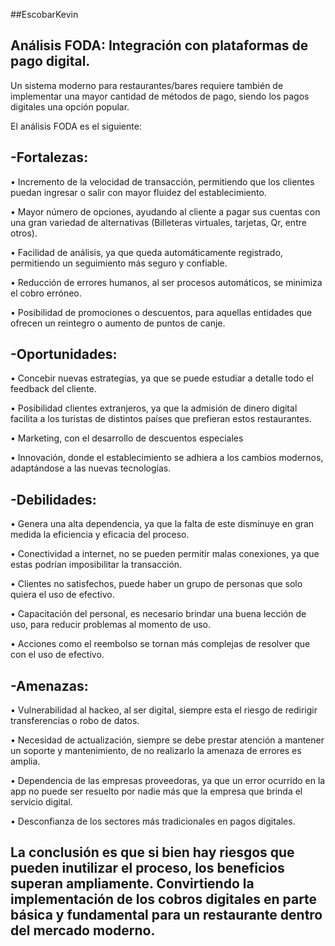 ##EscobarKevin
## Análisis FODA: Integración con plataformas de pago digital.

  Un sistema moderno para restaurantes/bares requiere también de implementar una mayor cantidad de métodos de pago, siendo los pagos digitales una opción popular.

El análisis FODA es el siguiente:

## -Fortalezas: 

•	Incremento de la velocidad de transacción, permitiendo que los clientes puedan ingresar o salir con mayor fluidez del establecimiento.

•	Mayor número de opciones, ayudando al cliente a pagar sus cuentas con una gran variedad de alternativas (Billeteras virtuales, tarjetas, Qr, entre otros).

•	Facilidad de análisis, ya que queda automáticamente registrado, permitiendo un seguimiento más seguro y confiable.

•	Reducción de errores humanos, al ser procesos automáticos, se minimiza el cobro erróneo.

•	Posibilidad de promociones o descuentos, para aquellas entidades que ofrecen un reintegro o aumento de puntos de canje.

## -Oportunidades: 

•	Concebir nuevas estrategias, ya que se puede estudiar a detalle todo el feedback del cliente.

•	Posibilidad clientes extranjeros, ya que la admisión de dinero digital facilita a los turistas de distintos países que prefieran estos restaurantes.

•	Marketing, con el desarrollo de descuentos especiales

•	Innovación, donde el establecimiento se adhiera a los cambios modernos, adaptándose a las nuevas tecnologías.

## -Debilidades: 

•	Genera una alta dependencia, ya que la falta de este disminuye en gran medida la eficiencia y eficacia del proceso.

•	Conectividad a internet, no se pueden permitir malas conexiones, ya que estas podrían imposibilitar la transacción.

•	Clientes no satisfechos, puede haber un grupo de personas que solo quiera el uso de efectivo.

•	Capacitación del personal, es necesario brindar una buena lección de uso, para reducir problemas al momento de uso.

•	Acciones como el reembolso se tornan más complejas de resolver que con el uso de efectivo. 

## -Amenazas:

•	Vulnerabilidad al hackeo, al ser digital, siempre esta el riesgo de redirigir transferencias o robo de datos.

•	Necesidad de actualización, siempre se debe prestar atención a mantener un soporte y mantenimiento, de no realizarlo la amenaza de errores es amplia.

•	Dependencia de las empresas proveedoras, ya que un error ocurrido en la app no puede ser resuelto por nadie más que la empresa que brinda el servicio digital.

•	Desconfianza de los sectores más tradicionales en pagos digitales.

## La conclusión es que si bien hay riesgos que pueden inutilizar el proceso, los beneficios superan ampliamente. Convirtiendo la implementación de los cobros digitales en parte básica y fundamental para un restaurante dentro del mercado moderno.

